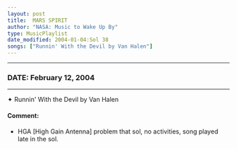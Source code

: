 ```yaml
---
layout: post
title:  MARS SPIRIT
author: "NASA: Music to Wake Up By"
type: MusicPlaylist
date_modified: 2004-01-04:Sol 38
songs: ["Runnin' With the Devil by Van Halen"]
---
```


----
### DATE: February 12, 2004
----
✦ Runnin' With the Devil by Van Halen

#### Comment:
* HGA [High Gain Antenna] problem that sol, no activities, song played late in the sol.



<br/>
<center>
	<a target="_blank"
	   href="https://twitter.com/intent/tweet?hashtags=Space,NASA,Playlist,NASAWakeupCalls,SpaceProgram&text={{ page.author}}, '{{ page.songs.first }}' {{ page.title }}, {{ page.date | date: '%B %d, %Y' }}. {{ site.url }}{{ page.url }}&via=nasawakeupcalls"><i class="fab fa-twitter" alt="Tweet this page" style="font-size: 1.3em;"></i></a>
	&nbsp; 	<i class="fas fa-user-astronaut" style="font-size: 1.5em;"></i> &nbsp;
    <a type="amzn" search="'Runnin' With the Devil by Van Halen'" category="popular music">
    <i class="fab fa-amazon" style="font-size: 1.3em;"></i></a>
</center>
